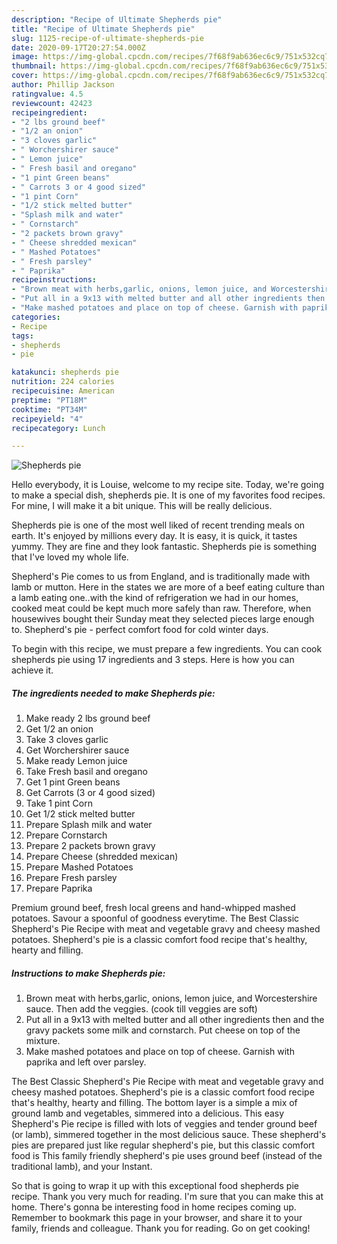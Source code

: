 ```yaml
---
description: "Recipe of Ultimate Shepherds pie"
title: "Recipe of Ultimate Shepherds pie"
slug: 1125-recipe-of-ultimate-shepherds-pie
date: 2020-09-17T20:27:54.000Z
image: https://img-global.cpcdn.com/recipes/7f68f9ab636ec6c9/751x532cq70/shepherds-pie-recipe-main-photo.jpg
thumbnail: https://img-global.cpcdn.com/recipes/7f68f9ab636ec6c9/751x532cq70/shepherds-pie-recipe-main-photo.jpg
cover: https://img-global.cpcdn.com/recipes/7f68f9ab636ec6c9/751x532cq70/shepherds-pie-recipe-main-photo.jpg
author: Phillip Jackson
ratingvalue: 4.5
reviewcount: 42423
recipeingredient:
- "2 lbs ground beef"
- "1/2 an onion"
- "3 cloves garlic"
- " Worchershirer sauce"
- " Lemon juice"
- " Fresh basil and oregano"
- "1 pint Green beans"
- " Carrots 3 or 4 good sized"
- "1 pint Corn"
- "1/2 stick melted butter"
- "Splash milk and water"
- " Cornstarch"
- "2 packets brown gravy"
- " Cheese shredded mexican"
- " Mashed Potatoes"
- " Fresh parsley"
- " Paprika"
recipeinstructions:
- "Brown meat with herbs,garlic, onions, lemon juice, and Worcestershire sauce. Then add the veggies. (cook till veggies are soft)"
- "Put all in a 9x13 with melted butter and all other ingredients then and the gravy packets some milk and cornstarch. Put cheese on top of the mixture."
- "Make mashed potatoes and place on top of cheese. Garnish with paprika and left over parsley."
categories:
- Recipe
tags:
- shepherds
- pie

katakunci: shepherds pie 
nutrition: 224 calories
recipecuisine: American
preptime: "PT18M"
cooktime: "PT34M"
recipeyield: "4"
recipecategory: Lunch

---
```



![Shepherds pie](https://img-global.cpcdn.com/recipes/7f68f9ab636ec6c9/751x532cq70/shepherds-pie-recipe-main-photo.jpg)

Hello everybody, it is Louise, welcome to my recipe site. Today, we're going to make a special dish, shepherds pie. It is one of my favorites food recipes. For mine, I will make it a bit unique. This will be really delicious.

Shepherds pie is one of the most well liked of recent trending meals on earth. It's enjoyed by millions every day. It is easy, it is quick, it tastes yummy. They are fine and they look fantastic. Shepherds pie is something that I've loved my whole life.

Shepherd&#39;s Pie comes to us from England, and is traditionally made with lamb or mutton. Here in the states we are more of a beef eating culture than a lamb eating one..with the kind of refrigeration we had in our homes, cooked meat could be kept much more safely than raw. Therefore, when housewives bought their Sunday meat they selected pieces large enough to. Shepherd&#39;s pie - perfect comfort food for cold winter days.


To begin with this recipe, we must prepare a few ingredients. You can cook shepherds pie using 17 ingredients and 3 steps. Here is how you can achieve it.

<!--inarticleads1-->

##### The ingredients needed to make Shepherds pie:

1. Make ready 2 lbs ground beef
1. Get 1/2 an onion
1. Take 3 cloves garlic
1. Get  Worchershirer sauce
1. Make ready  Lemon juice
1. Take  Fresh basil and oregano
1. Get 1 pint Green beans
1. Get  Carrots (3 or 4 good sized)
1. Take 1 pint Corn
1. Get 1/2 stick melted butter
1. Prepare Splash milk and water
1. Prepare  Cornstarch
1. Prepare 2 packets brown gravy
1. Prepare  Cheese (shredded mexican)
1. Prepare  Mashed Potatoes
1. Prepare  Fresh parsley
1. Prepare  Paprika


Premium ground beef, fresh local greens and hand-whipped mashed potatoes. Savour a spoonful of goodness everytime. The Best Classic Shepherd&#39;s Pie Recipe with meat and vegetable gravy and cheesy mashed potatoes. Shepherd&#39;s pie is a classic comfort food recipe that&#39;s healthy, hearty and filling. 

<!--inarticleads2-->

##### Instructions to make Shepherds pie:

1. Brown meat with herbs,garlic, onions, lemon juice, and Worcestershire sauce. Then add the veggies. (cook till veggies are soft)
1. Put all in a 9x13 with melted butter and all other ingredients then and the gravy packets some milk and cornstarch. Put cheese on top of the mixture.
1. Make mashed potatoes and place on top of cheese. Garnish with paprika and left over parsley.


The Best Classic Shepherd&#39;s Pie Recipe with meat and vegetable gravy and cheesy mashed potatoes. Shepherd&#39;s pie is a classic comfort food recipe that&#39;s healthy, hearty and filling. The bottom layer is a simple a mix of ground lamb and vegetables, simmered into a delicious. This easy Shepherd&#39;s Pie recipe is filled with lots of veggies and tender ground beef (or lamb), simmered together in the most delicious sauce. These shepherd&#39;s pies are prepared just like regular shepherd&#39;s pie, but this classic comfort food is This family friendly shepherd&#39;s pie uses ground beef (instead of the traditional lamb), and your Instant. 

So that is going to wrap it up with this exceptional food shepherds pie recipe. Thank you very much for reading. I'm sure that you can make this at home. There's gonna be interesting food in home recipes coming up. Remember to bookmark this page in your browser, and share it to your family, friends and colleague. Thank you for reading. Go on get cooking!
